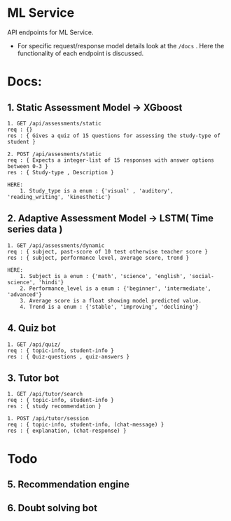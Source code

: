 # ML Service

API endpoints for ML Service.

* For specific request/response model details look at the ```/docs``` . Here the functionality of each endpoint is discussed.

# Docs: 
## 1. Static Assessment Model -> XGboost
    1. GET /api/assessments/static
    req : {}
    res : { Gives a quiz of 15 questions for assessing the study-type of student }

    2. POST /api/assesments/static
    req : { Expects a integer-list of 15 responses with answer options between 0-3 }
    res : { Study-type , Description }

```
HERE:
    1. Study_type is a enum : {'visual' , 'auditory', 'reading_writing', 'kinesthetic'}
```

    

## 2. Adaptive Assessment Model -> LSTM( Time series data )
    1. GET /api/assessments/dynamic
    req : { subject, past-score of 10 test otherwise teacher score }
    res : { subject, performance level, average score, trend }

```
HERE: 
    1. Subject is a enum : {'math', 'science', 'english', 'social-science', 'hindi'}
    2. Performance_level is a enum : {'beginner', 'intermediate', 'advanced'}
    3. Average score is a float showing model predicted value.
    4. Trend is a enum : {'stable', 'improving', 'declining'}
```

## 4. Quiz bot
    1. GET /api/quiz/
    req : { topic-info, student-info }
    res : { Quiz-questions , quiz-answers }


## 3. Tutor bot
    1. GET /api/tutor/search
    req : { topic-info, student-info }
    res : { study recommendation }

    1. POST /api/tutor/session
    req : { topic-info, student-info, (chat-message) }
    res : { explanation, (chat-response) }






# Todo
## 5. Recommendation engine


## 6. Doubt solving bot
